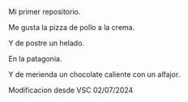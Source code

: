 

Mi primer repositorio.

Me gusta la pizza de pollo a la crema.

Y de postre un helado.

En la patagonia.

Y de merienda un chocolate caliente con un alfajor.

Modificacion desde VSC 02/07/2024



